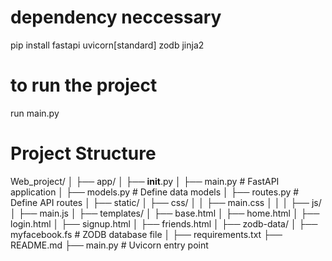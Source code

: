 # dependency neccessary
pip install fastapi uvicorn[standard] zodb jinja2

# to run the project
run main.py

# Project Structure
Web_project/
│
├── app/
│   ├── __init__.py
│   ├── main.py  # FastAPI application
│   ├── models.py  # Define data models
│   ├── routes.py  # Define API routes
│
├── static/
│   ├── css/
│   │   ├── main.css
│   │
│   ├── js/
│       ├── main.js
│
├── templates/
│   ├── base.html
│   ├── home.html
│   ├── login.html
│   ├── signup.html
│   ├── friends.html
│
├── zodb-data/
│   ├── myfacebook.fs  # ZODB database file
│
├── requirements.txt
├── README.md
├── main.py  # Uvicorn entry point
